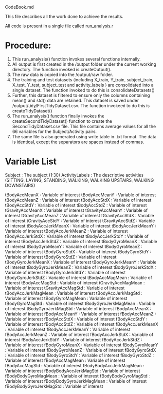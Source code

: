 CodeBook.md

This file describes all the work done to achieve the results.

All code is present in a single file called run_analysis.r

Procedure:
=========
1. This run_analysis() function invokes several functions internally.
2. All output is first created in the /output folder under the current working directory. The function invoked is createOutput().
3. The raw data is copied into the /output/raw folder.
4. The training and test datasets (including X_train, Y_train, subject_train, X_test, 
Y_test, subject_test and activity_labels ) are consolidated into a single dataset. The function invoked to do this is consolidateDatasets()
5. Further, this dataset is filtered to ensure only the columns containing mean() and std() 
data are retained. This dataset is saved under /output/tidy/FirstTidyDataset.csv. The function invokeed to do this is createTidyDataset()
6. The run_analysis() function finally invokes the createSecondTidyDataset() function to create the SecondTidyDataset.csv file. This file contains average values for all the 66 variables for the Subject/Activity pairs.
7. The same file is also generated using write.table in .txt format. The data is identical, except the separators are spaces instead of commas.

Variable List
=============
Subject : The subject (1:30)
ActivityLabels : The descriptive activities (SITTING, LAYING, STANDING, WALKING, WALKING UPSTAIRS, WALKING DOWNSTAIRS)

tBodyAccMeanX  : Variable of interest 
tBodyAccMeanY : Variable of interest 
tBodyAccMeanZ : Variable of interest 
tBodyAccStdX : Variable of interest 
tBodyAccStdY : Variable of interest 
tBodyAccStdZ : Variable of interest 
tGravityAccMeanX : Variable of interest 
tGravityAccMeanY : Variable of interest 
tGravityAccMeanZ : Variable of interest 
tGravityAccStdX : Variable of interest 
tGravityAccStdY : Variable of interest 
tGravityAccStdZ : Variable of interest 
tBodyAccJerkMeanX : Variable of interest 
tBodyAccJerkMeanY : Variable of interest 
tBodyAccJerkMeanZ : Variable of interest 
tBodyAccJerkStdX : Variable of interest 
tBodyAccJerkStdY : Variable of interest 
tBodyAccJerkStdZ : Variable of interest 
tBodyGyroMeanX : Variable of interest 
tBodyGyroMeanY : Variable of interest 
tBodyGyroMeanZ : Variable of interest 
tBodyGyroStdX : Variable of interest 
tBodyGyroStdY : Variable of interest 
tBodyGyroStdZ : Variable of interest 
tBodyGyroJerkMeanX : Variable of interest 
tBodyGyroJerkMeanY : Variable of interest 
tBodyGyroJerkMeanZ : Variable of interest 
tBodyGyroJerkStdX : Variable of interest 
tBodyGyroJerkStdY : Variable of interest 
tBodyGyroJerkStdZ : Variable of interest 
tBodyAccMagMean : Variable of interest 
tBodyAccMagStd : Variable of interest 
tGravityAccMagMean : Variable of interest 
tGravityAccMagStd : Variable of interest 
tBodyAccJerkMagMean : Variable of interest 
tBodyAccJerkMagStd : Variable of interest 
tBodyGyroMagMean : Variable of interest 
tBodyGyroMagStd : Variable of interest 
tBodyGyroJerkMagMean : Variable of interest 
tBodyGyroJerkMagStd : Variable of interest 
fBodyAccMeanX : Variable of interest 
fBodyAccMeanY : Variable of interest 
fBodyAccMeanZ : Variable of interest 
fBodyAccStdX : Variable of interest 
fBodyAccStdY : Variable of interest 
fBodyAccStdZ : Variable of interest 
fBodyAccJerkMeanX : Variable of interest 
fBodyAccJerkMeanY : Variable of interest 
fBodyAccJerkMeanZ : Variable of interest 
fBodyAccJerkStdX : Variable of interest 
fBodyAccJerkStdY : Variable of interest 
fBodyAccJerkStdZ : Variable of interest 
fBodyGyroMeanX : Variable of interest 
fBodyGyroMeanY : Variable of interest 
fBodyGyroMeanZ : Variable of interest 
fBodyGyroStdX : Variable of interest 
fBodyGyroStdY : Variable of interest 
fBodyGyroStdZ : Variable of interest 
fBodyAccMagMean : Variable of interest 
fBodyAccMagStd : Variable of interest 
fBodyBodyAccJerkMagMean : Variable of interest 
fBodyBodyAccJerkMagStd : Variable of interest 
fBodyBodyGyroMagMean : Variable of interest 
fBodyBodyGyroMagStd : Variable of interest 
fBodyBodyGyroJerkMagMean : Variable of interest 
fBodyBodyGyroJerkMagStd : Variable of interest 
